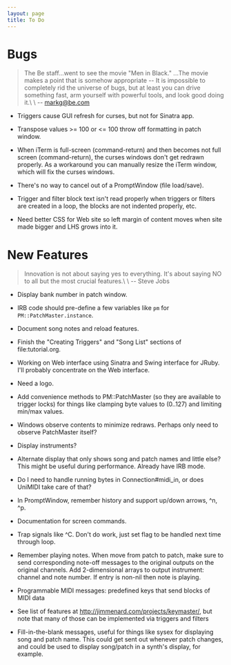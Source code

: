 ```yaml
---
layout: page
title: To Do
---
```


# Bugs

> The Be staff...went to see the movie "Men in Black." ...The movie makes
> a point that is somehow appropriate -- It is impossible to completely rid
> the universe of bugs, but at least you can drive something fast, arm
> yourself with powerful tools, and look good doing it.\\
> \\
> -- markg@be.com

- Triggers cause GUI refresh for curses, but not for Sinatra app.

- Transpose values >= 100 or <= 100 throw off formatting in patch window.

- When iTerm is full-screen (command-return) and then becomes not full
  screen (command-return), the curses windows don't get redrawn properly. As
  a workaround you can manually resize the iTerm window, which will fix the
  curses windows.

- There's no way to cancel out of a PromptWindow (file load/save).

- Trigger and filter block text isn't read properly when triggers or filters
  are created in a loop, the blocks are not indented properly, etc.

- Need better CSS for Web site so left margin of content moves when site
  made bigger and LHS grows into it.

# New Features

> Innovation is not about saying yes to everything. It's about saying NO to all
> but the most crucial features.\\
> \\
> -- Steve Jobs

- Display bank number in patch window.

- IRB code should pre-define a few variables like `pm` for
  `PM::PatchMaster.instance`.

- Document song notes and reload features.

- Finish the "Creating Triggers" and "Song List" sections of
  file:tutorial.org.

- Working on Web interface using Sinatra and Swing interface for JRuby. I'll
  probably concentrate on the Web interface.

- Need a logo.

- Add convenience methods to PM::PatchMaster (so they are available to
  trigger locks) for things like clamping byte values to (0..127) and
  limiting min/max values.

- Windows observe contents to minimize redraws. Perhaps only need to observe
  PatchMaster itself?

- Display instruments?

- Alternate display that only shows song and patch names and little else?
  This might be useful during performance. Already have IRB mode.

- Do I need to handle running bytes in Connection#midi_in, or does UniMIDI
  take care of that?

- In PromptWindow, remember history and support up/down arrows, ^n, ^p.

- Documentation for screen commands.

- Trap signals like ^C. Don't do work, just set flag to be handled next time
  through loop.

- Remember playing notes. When move from patch to patch, make sure to send
  corresponding note-off messages to the original outputs on the original
  channels. Add 2-dimensional arrays to output instrument: channel and note
  number. If entry is non-nil then note is playing.

- Programmable MIDI messages: predefined keys that send blocks of MIDI data

- See list of features at http://jimmenard.com/projects/keymaster/, but note
  that many of those can be implemented via triggers and filters

- Fill-in-the-blank messages, useful for things like sysex for displaying
  song and patch name. This could get sent out whenever patch changes, and
  could be used to display song/patch in a synth's display, for example.
